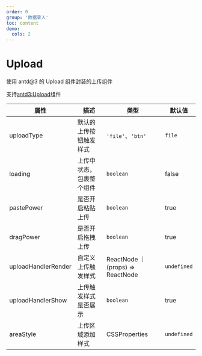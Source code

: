```yaml
---
order: 0
group: '数据录入'
toc: content
demo:
  cols: 2
---
```


# Upload

使用 antd@3 的 Upload 组件封装的上传组件

<code src="./UploadExample1.tsx" title="默认组件"></code>
<code src="./UploadExample2.tsx" title="自定义上传触发按钮"></code>
<code src="./UploadExample3.tsx" title="关闭拖拽粘贴功能"></code>

支持[antd3:Upload](https://3x.ant.design/components/upload-cn)组件

| 属性                | 描述                     | 类型                              | 默认值      |
| ------------------- | ------------------------ | --------------------------------- | ----------- |
| uploadType          | 默认的上传按钮触发样式   | `'file'`、`'btn'`                 | `file`      |
| loading             | 上传中状态，包裹整个组件 | `boolean`                         | false       |
| pastePower          | 是否开启粘贴上传         | `boolean`                         | true        |
| dragPower           | 是否开启拖拽上传         | `boolean`                         | true        |
| uploadHandlerRender | 自定义上传触发样式       | ReactNode ｜ (props) => ReactNode | `undefined` |
| uploadHandlerShow   | 上传触发样式是否展示     | `boolean`                         | true        |
| areaStyle           | 上传区域添加样式         | CSSProperties                     | `undefined` |

<!-- <API></API> -->

